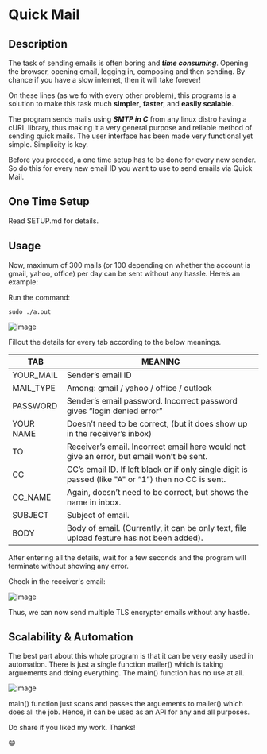 # Quick Mail

## Description
The task of sending emails is often boring and **_time consuming_**. Opening the browser, opening email, logging in, composing and then sending. By chance if you have a slow internet, then it will take forever!

On these lines (as we fo with every other problem), this programs is a solution to make this task much **simpler**, **faster**, and **easily scalable**.

The program sends mails using **_SMTP in C_** from any linux distro having a cURL library, thus making it a very general purpose and reliable method of sending quick mails. The user interface has been made very functional yet simple. Simplicity is key. 

Before you proceed, a one time setup has to be done for every new sender. So do this for every new email ID you want to use to send emails via Quick Mail.

## One Time Setup
Read SETUP.md for details.

## Usage
Now, maximum of 300 mails (or 100 depending on whether the account is gmail, yahoo, office) per day can be sent without any hassle. Here’s an example:

Run the command:    

```sudo ./a.out```

![image](https://user-images.githubusercontent.com/76866159/105606695-e4e13300-5dc0-11eb-8bac-99d2d7bd0c61.png)


Fillout the details for every tab according to the below meanings.

TAB | MEANING
-------|-------
YOUR_MAIL     | Sender’s email ID
MAIL_TYPE     | Among: gmail / yahoo / office / outlook 
PASSWORD      | Sender’s email password. Incorrect password gives “login denied error”
YOUR NAME     | Doesn’t need to be correct, (but it does show up in the receiver’s inbox)
TO	      | Receiver’s email. Incorrect email here would not give an error, but email won’t be sent.
CC	      | CC’s email ID. If left black or if only single digit is passed (like "A" or “1”) then no CC is sent.
CC_NAME       | Again, doesn’t need to be correct, but shows the name in inbox.
SUBJECT       | Subject of email.
BODY  	      | Body of email. (Currently, it can be only text, file upload feature has not been added).

After entering all the details, wait for a few seconds and the program will terminate without showing any error.

Check in the receiver's email:

![image](https://user-images.githubusercontent.com/76866159/105607308-05f75300-5dc4-11eb-808b-64505e36167f.png)

Thus, we can now send multiple TLS encrypter emails without any hastle.

## Scalability & Automation

The best part about this whole program is that it can be very easily used in automation.
There is just a single function mailer() which is taking arguements and doing everything. The main() function has no use at all. 

![image](https://user-images.githubusercontent.com/76866159/105607388-5e2e5500-5dc4-11eb-8214-a22a83bd62f2.png)

main() function just scans and passes the arguements to mailer() which does all the job. Hence, it can be used as an API for any and all purposes.

Do share if you liked my work. Thanks!

:smile:

